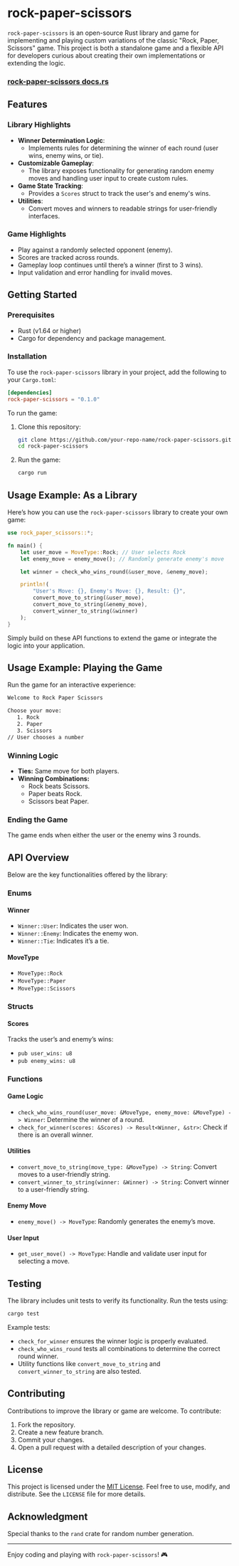 # rock-paper-scissors

`rock-paper-scissors` is an open-source Rust library and game for implementing and playing custom variations of the classic "Rock, Paper, Scissors" game. This project is both a standalone game and a flexible API for developers curious about creating their own implementations or extending the logic.

### [rock-paper-scissors docs.rs](https://docs.rs/rock-paper-scissors/0.1.0/rock_paper_scissors/)

## Features

### Library Highlights
- **Winner Determination Logic**:
    - Implements rules for determining the winner of each round (user wins, enemy wins, or tie).
- **Customizable Gameplay**:
    - The library exposes functionality for generating random enemy moves and handling user input to create custom rules.
- **Game State Tracking**:
    - Provides a `Scores` struct to track the user's and enemy's wins.
- **Utilities**:
    - Convert moves and winners to readable strings for user-friendly interfaces.

### Game Highlights
- Play against a randomly selected opponent (enemy).
- Scores are tracked across rounds.
- Gameplay loop continues until there’s a winner (first to 3 wins).
- Input validation and error handling for invalid moves.

## Getting Started

### Prerequisites
- Rust (v1.64 or higher)
- Cargo for dependency and package management.

### Installation
To use the `rock-paper-scissors` library in your project, add the following to your `Cargo.toml`:

```toml
[dependencies]
rock-paper-scissors = "0.1.0"
```

To run the game:
1. Clone this repository:
   ```bash
   git clone https://github.com/your-repo-name/rock-paper-scissors.git
   cd rock-paper-scissors
   ```
2. Run the game:
   ```bash
   cargo run
   ```

## Usage Example: As a Library

Here’s how you can use the `rock-paper-scissors` library to create your own game:

```rust
use rock_paper_scissors::*;

fn main() {
    let user_move = MoveType::Rock; // User selects Rock
    let enemy_move = enemy_move(); // Randomly generate enemy's move

    let winner = check_who_wins_round(&user_move, &enemy_move);

    println!(
        "User's Move: {}, Enemy's Move: {}, Result: {}",
        convert_move_to_string(&user_move),
        convert_move_to_string(&enemy_move),
        convert_winner_to_string(&winner)
    );
}
```

Simply build on these API functions to extend the game or integrate the logic into your application.

## Usage Example: Playing the Game

Run the game for an interactive experience:

```bash
Welcome to Rock Paper Scissors

Choose your move:
   1. Rock
   2. Paper
   3. Scissors
// User chooses a number
```

### Winning Logic
- **Ties:** Same move for both players.
- **Winning Combinations:**
    - Rock beats Scissors.
    - Paper beats Rock.
    - Scissors beat Paper.

### Ending the Game
The game ends when either the user or the enemy wins 3 rounds.

## API Overview

Below are the key functionalities offered by the library:

### Enums
#### **Winner**
- `Winner::User`: Indicates the user won.
- `Winner::Enemy`: Indicates the enemy won.
- `Winner::Tie`: Indicates it’s a tie.

#### **MoveType**
- `MoveType::Rock`
- `MoveType::Paper`
- `MoveType::Scissors`

### Structs
#### **Scores**
Tracks the user’s and enemy’s wins:
- `pub user_wins: u8`
- `pub enemy_wins: u8`

### Functions
#### Game Logic
- `check_who_wins_round(user_move: &MoveType, enemy_move: &MoveType) -> Winner`: Determine the winner of a round.
- `check_for_winner(scores: &Scores) -> Result<Winner, &str>`: Check if there is an overall winner.

#### Utilities
- `convert_move_to_string(move_type: &MoveType) -> String`: Convert moves to a user-friendly string.
- `convert_winner_to_string(winner: &Winner) -> String`: Convert winner to a user-friendly string.

#### Enemy Move
- `enemy_move() -> MoveType`: Randomly generates the enemy’s move.

#### User Input
- `get_user_move() -> MoveType`: Handle and validate user input for selecting a move.

## Testing
The library includes unit tests to verify its functionality. Run the tests using:

```bash
cargo test
```

Example tests:
- `check_for_winner` ensures the winner logic is properly evaluated.
- `check_who_wins_round` tests all combinations to determine the correct round winner.
- Utility functions like `convert_move_to_string` and `convert_winner_to_string` are also tested.

## Contributing
Contributions to improve the library or game are welcome. To contribute:
1. Fork the repository.
2. Create a new feature branch.
3. Commit your changes.
4. Open a pull request with a detailed description of your changes.

## License
This project is licensed under the [MIT License](./LICENSE). Feel free to use, modify, and distribute. See the `LICENSE` file for more details.

## Acknowledgment
Special thanks to the `rand` crate for random number generation.

---

Enjoy coding and playing with `rock-paper-scissors`! 🎮
